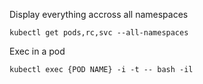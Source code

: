 
Display everything accross all namespaces

```
kubectl get pods,rc,svc --all-namespaces
```

Exec in a pod

```
kubectl exec {POD NAME} -i -t -- bash -il
```